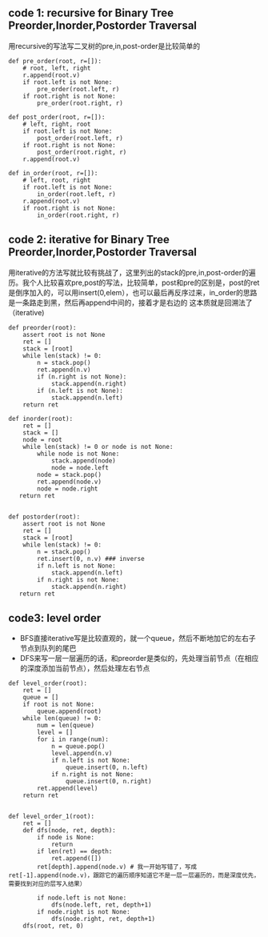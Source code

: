 ## code 1: recursive for Binary Tree Preorder,Inorder,Postorder Traversal
用recursive的写法写二叉树的pre,in,post-order是比较简单的


```
def pre_order(root, r=[]):
    # root, left, right
    r.append(root.v)
    if root.left is not None:
        pre_order(root.left, r)
    if root.right is not None:
        pre_order(root.right, r)

def post_order(root, r=[]):
    # left, right, root
    if root.left is not None:
        post_order(root.left, r)
    if root.right is not None:
        post_order(root.right, r)
    r.append(root.v)

def in_order(root, r=[]):
    # left, root, right
    if root.left is not None:
        in_order(root.left, r)
    r.append(root.v)
    if root.right is not None:
        in_order(root.right, r)

```
## code 2: iterative for Binary Tree Preorder,Inorder,Postorder Traversal
用iterative的方法写就比较有挑战了，这里列出的stack的pre,in,post-order的遍历。我个人比较喜欢pre,post的写法，比较简单，post和pre的区别是，post的ret是倒序加入的，可以用insert(0,elem），也可以最后再反序过来，in_order的思路是一条路走到黑，然后再append中间的，接着才是右边的
这本质就是回溯法了 （iterative)

```
def preorder(root):
    assert root is not None
    ret = []
    stack = [root]
    while len(stack) != 0:
        n = stack.pop()
        ret.append(n.v)
        if (n.right is not None):
            stack.append(n.right)
        if (n.left is not None):
            stack.append(n.left)
    return ret

def inorder(root):
    ret = []
    stack = []
    node = root
    while len(stack) != 0 or node is not None:
        while node is not None:
            stack.append(node)
            node = node.left
        node = stack.pop()
        ret.append(node.v)
        node = node.right
   return ret


def postorder(root):
    assert root is not None
    ret = []
    stack = [root]
    while len(stack) != 0:
        n = stack.pop()
        ret.insert(0, n.v) ### inverse
        if n.left is not None:
            stack.append(n.left)
        if n.right is not None:
            stack.append(n.right)
   return ret

```
## code3: level order
- BFS直接iterative写是比较直观的，就一个queue，然后不断地加它的左右子节点到队列的尾巴
- DFS来写一层一层遍历的话，和preorder是类似的，先处理当前节点（在相应的深度添加当前节点），然后处理左右节点
```
def level_order(root):
    ret = []
    queue = []
    if root is not None:
        queue.append(root)
    while len(queue) != 0:
        num = len(queue)
        level = []
        for i in range(num):
            n = queue.pop()
            level.append(n.v)
            if n.left is not None:
                queue.insert(0, n.left)
            if n.right is not None:
                queue.insert(0, n.right)
        ret.append(level)
    return ret


def level_order_1(root):
    ret = []
    def dfs(node, ret, depth):
        if node is None:
            return
        if len(ret) == depth:
            ret.append([])
        ret[depth].append(node.v) #	我一开始写错了，写成 ret[-1].append(node.v)，跟踪它的遍历顺序知道它不是一层一层遍历的，而是深度优先，需要找到对应的层写入结果）

        if node.left is not None:
            dfs(node.left, ret, depth+1)
        if node.right is not None:
            dfs(node.right, ret, depth+1)
    dfs(root, ret, 0)
```
